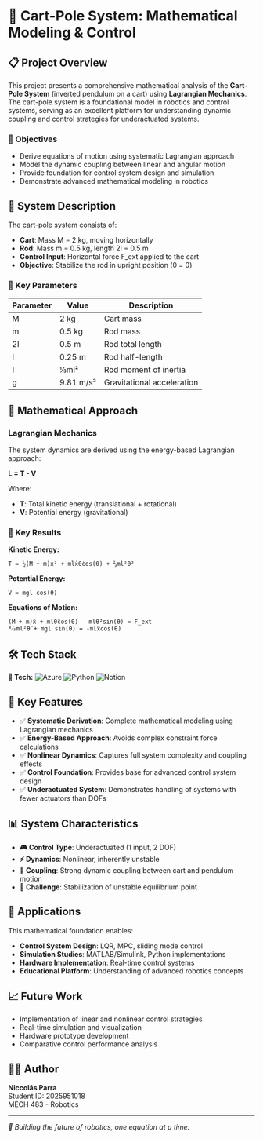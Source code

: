 # 🤖 Cart-Pole System: Mathematical Modeling & Control

## 📋 Project Overview

This project presents a comprehensive mathematical analysis of the **Cart-Pole System** (inverted pendulum on a cart) using **Lagrangian Mechanics**. The cart-pole system is a foundational model in robotics and control systems, serving as an excellent platform for understanding dynamic coupling and control strategies for underactuated systems.

### 🎯 Objectives
- Derive equations of motion using systematic Lagrangian approach
- Model the dynamic coupling between linear and angular motion
- Provide foundation for control system design and simulation
- Demonstrate advanced mathematical modeling in robotics

## 🔧 System Description

The cart-pole system consists of:
- **Cart**: Mass M = 2 kg, moving horizontally
- **Rod**: Mass m = 0.5 kg, length 2l = 0.5 m
- **Control Input**: Horizontal force F_ext applied to the cart
- **Objective**: Stabilize the rod in upright position (θ = 0)

### 📐 Key Parameters
| Parameter | Value | Description |
|-----------|-------|-------------|
| M | 2 kg | Cart mass |
| m | 0.5 kg | Rod mass |
| 2l | 0.5 m | Rod total length |
| l | 0.25 m | Rod half-length |
| I | ⅓ml² | Rod moment of inertia |
| g | 9.81 m/s² | Gravitational acceleration |

## 🔬 Mathematical Approach

### Lagrangian Mechanics
The system dynamics are derived using the energy-based Lagrangian approach:

**L = T - V**

Where:
- **T**: Total kinetic energy (translational + rotational)
- **V**: Potential energy (gravitational)

### 🧮 Key Results

**Kinetic Energy:**
```
T = ½(M + m)ẋ² + mlẋθ̇cos(θ) + ⅔ml²θ̇²
```

**Potential Energy:**
```
V = mgl cos(θ)
```

**Equations of Motion:**
```
(M + m)ẍ + mlθ̈cos(θ) - mlθ̇²sin(θ) = F_ext
⁴⁄₃ml²θ̈ + mgl sin(θ) = -mlẍcos(θ)
```

## 🛠️ Tech Stack

**🔧 Tech:** ![Azure](https://img.shields.io/badge/Azure-%230078D4.svg?style=flat-square&logo=microsoftazure&logoColor=white) ![Python](https://img.shields.io/badge/Python-%233776AB.svg?style=flat-square&logo=python&logoColor=white) ![Notion](https://img.shields.io/badge/Notion-%23000000.svg?style=flat-square&logo=notion&logoColor=white)

## 🌟 Key Features

- ✅ **Systematic Derivation**: Complete mathematical modeling using Lagrangian mechanics
- ✅ **Energy-Based Approach**: Avoids complex constraint force calculations
- ✅ **Nonlinear Dynamics**: Captures full system complexity and coupling effects
- ✅ **Control Foundation**: Provides base for advanced control system design
- ✅ **Underactuated System**: Demonstrates handling of systems with fewer actuators than DOFs

## 📊 System Characteristics

- **🎮 Control Type**: Underactuated (1 input, 2 DOF)
- **⚡ Dynamics**: Nonlinear, inherently unstable
- **🔄 Coupling**: Strong dynamic coupling between cart and pendulum motion
- **🎯 Challenge**: Stabilization of unstable equilibrium point

## 🚀 Applications

This mathematical foundation enables:
- **Control System Design**: LQR, MPC, sliding mode control
- **Simulation Studies**: MATLAB/Simulink, Python implementations
- **Hardware Implementation**: Real-time control systems
- **Educational Platform**: Understanding of advanced robotics concepts

## 📈 Future Work

- Implementation of linear and nonlinear control strategies
- Real-time simulation and visualization
- Hardware prototype development
- Comparative control performance analysis

## 👨‍🎓 Author

**Niccolás Parra**  
Student ID: 2025951018  
MECH 483 - Robotics  

---

*🤖 Building the future of robotics, one equation at a time.*
